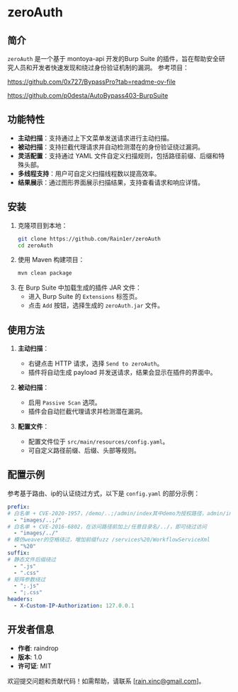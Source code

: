 # zeroAuth

## 简介
`zeroAuth` 是一个基于 montoya-api 开发的Burp Suite 的插件，旨在帮助安全研究人员和开发者快速发现和绕过身份验证机制的漏洞。
参考项目：  

https://github.com/0x727/BypassPro?tab=readme-ov-file  

https://github.com/p0desta/AutoBypass403-BurpSuite

## 功能特性
- **主动扫描**：支持通过上下文菜单发送请求进行主动扫描。
- **被动扫描**：支持拦截代理请求并自动检测潜在的身份验证绕过漏洞。
- **灵活配置**：支持通过 YAML 文件自定义扫描规则，包括路径前缀、后缀和特殊头部。
- **多线程支持**：用户可自定义扫描线程数以提高效率。
- **结果展示**：通过图形界面展示扫描结果，支持查看请求和响应详情。

## 安装
1. 克隆项目到本地：
   ```bash
   git clone https://github.com/Rain1er/zeroAuth
   cd zeroAuth
   ```
2. 使用 Maven 构建项目：
   ```bash
   mvn clean package
   ```
3. 在 Burp Suite 中加载生成的插件 JAR 文件：
   - 进入 Burp Suite 的 `Extensions` 标签页。
   - 点击 `Add` 按钮，选择生成的 `zeroAuth.jar` 文件。

## 使用方法
1. **主动扫描**：
   - 右键点击 HTTP 请求，选择 `Send to zeroAuth`。
   - 插件将自动生成 payload 并发送请求，结果会显示在插件的界面中。

2. **被动扫描**：
   - 启用 `Passive Scan` 选项。
   - 插件会自动拦截代理请求并检测潜在漏洞。

3. **配置文件**：
   - 配置文件位于 `src/main/resources/config.yaml`。
   - 可自定义路径前缀、后缀、头部等规则。

## 配置示例
参考基于路由、ip的认证绕过方式，以下是 `config.yaml` 的部分示例：
```yaml
prefix:
# 白名单 + CVE-2020-1957，/demo/..;/admin/index其中demo为授权路径，admin/index为鉴权路径
  - "images/..;/"
# 白名单 + CVE-2016-6802，在访问路径前加上/任意目录名/../，即可绕过访问
  - "images/../"
# 模仿weaver的空格绕过，增加前缀fuzz /services%20/WorkflowServiceXml
  - "%20"
suffix:
# 静态文件后缀绕过
  - ".js"
  - ".css"
# 矩阵参数绕过
  - ";.js"
  - ";.css"
headers:
  - X-Custom-IP-Authorization: 127.0.0.1
```

## 开发者信息
- **作者**: raindrop
- **版本**: 1.0
- **许可证**: MIT

欢迎提交问题和贡献代码！如需帮助，请联系 [rain.xinc@gmail.com]。
